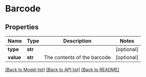 # Barcode

## Properties
Name | Type | Description | Notes
------------ | ------------- | ------------- | -------------
**type** | **str** |  | [optional] 
**value** | **str** | The contents of the barcode | [optional] 

[[Back to Model list]](../README.md#documentation-for-models) [[Back to API list]](../README.md#documentation-for-api-endpoints) [[Back to README]](../README.md)


